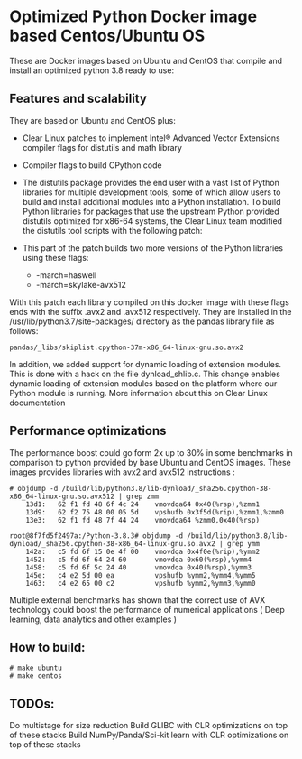 # Optimized Python Docker image based Centos/Ubuntu OS

These are Docker images based on Ubuntu and CentOS that compile and install an optimized python 3.8 ready to use:
 
## Features and scalability
 
They are based on Ubuntu and CentOS plus:
* Clear Linux patches to implement Intel® Advanced Vector Extensions compiler flags for distutils and math library
* Compiler flags to build CPython code
* The distutils package provides the end user with a vast list of Python libraries for multiple development tools, some of which allow users to build and install additional modules into a Python installation. To build Python libraries for packages that use the upstream Python provided distutils optimized for x86-64 systems, the Clear Linux team modified the distutils tool scripts with the following patch: 
* This part of the patch builds two more versions of the Python libraries using these flags:

  * -march=haswell
  * -march=skylake-avx512
 
With this patch each library compiled on this docker image with these flags ends with the suffix .avx2 and .avx512 respectively. They are installed in the /usr/lib/python3.7/site-packages/ directory as the pandas library file as follows: 
 
```
pandas/_libs/skiplist.cpython-37m-x86_64-linux-gnu.so.avx2
```

In addition, we added support for dynamic loading of extension modules. This is done with a hack on the file dynload_shlib.c. This change enables dynamic loading of extension modules based on the platform where our Python module is running. More information about this on Clear Linux documentation
 
## Performance optimizations
 
The performance boost could go form 2x up to 30% in some benchmarks in comparison to python provided by base Ubuntu and CentOS images.
These images provides libraries with avx2 and avx512 instructions :
 
```
# objdump -d /build/lib/python3.8/lib-dynload/_sha256.cpython-38-x86_64-linux-gnu.so.avx512 | grep zmm
    13d1:   62 f1 fd 48 6f 4c 24    vmovdqa64 0x40(%rsp),%zmm1
    13d9:   62 f2 75 48 00 05 5d    vpshufb 0x3f5d(%rip),%zmm1,%zmm0 
    13e3:   62 f1 fd 48 7f 44 24    vmovdqa64 %zmm0,0x40(%rsp)
 
root@8f7fd5f2497a:/Python-3.8.3# objdump -d /build/lib/python3.8/lib-dynload/_sha256.cpython-38-x86_64-linux-gnu.so.avx2 | grep ymm
    142a:   c5 fd 6f 15 0e 4f 00    vmovdqa 0x4f0e(%rip),%ymm2 
    1452:   c5 fd 6f 64 24 60       vmovdqa 0x60(%rsp),%ymm4
    1458:   c5 fd 6f 5c 24 40       vmovdqa 0x40(%rsp),%ymm3
    145e:   c4 e2 5d 00 ea          vpshufb %ymm2,%ymm4,%ymm5
    1463:   c4 e2 65 00 c2          vpshufb %ymm2,%ymm3,%ymm0
 ```
 
Multiple external benchmarks has shown that the correct use of AVX technology could boost the performance of numerical applications ( Deep learning, data analytics and other examples )
 
## How to build:
 
```
# make ubuntu
# make centos
```

## TODOs:
 
Do multistage for size reduction
Build GLIBC with CLR optimizations on top of these stacks
Build NumPy/Panda/Sci-kit learn with CLR optimizations on top of these stacks
